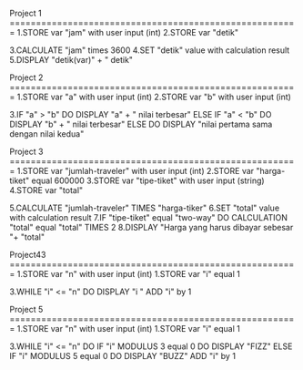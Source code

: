 Project 1 =======================================================
1.STORE var "jam" with user input (int)
2.STORE var "detik"

3.CALCULATE "jam" times 3600
4.SET "detik" value with calculation result
5.DISPLAY "detik(var)" + " detik"


Project 2 =======================================================
1.STORE var "a" with user input (int)
2.STORE var "b" with user input (int)

3.IF "a" > "b"
    DO DISPLAY "a" + " nilai terbesar"
  ELSE IF "a" < "b"
    DO DISPLAY "b" + " nilai terbesar"
  ELSE
    DO DISPLAY "nilai pertama sama dengan nilai kedua"


Project 3 =======================================================
1.STORE var "jumlah-traveler" with user input (int)
2.STORE var "harga-tiket" equal 600000 
3.STORE var "tipe-tiket" with user input (string)
4.STORE var "total"

5.CALCULATE "jumlah-traveler" TIMES "harga-tiker"
6.SET "total" value with calculation result
7.IF "tipe-tiket" equal "two-way"
    DO CALCULATION "total" equal "total" TIMES 2
8.DISPLAY "Harga yang harus dibayar sebesar "+ "total"


Project43 =======================================================
1.STORE var "n" with user input (int)
1.STORE var "i" equal 1

3.WHILE "i" <= "n"
    DO DISPLAY "i "
    ADD "i" by 1


Project 5 =======================================================
1.STORE var "n" with user input (int)
1.STORE var "i" equal 1

3.WHILE "i" <= "n"
    DO IF "i" MODULUS 3 equal 0
        DO DISPLAY "FIZZ"
       ELSE IF "i" MODULUS 5 equal 0
        DO DISPLAY "BUZZ"
    ADD "i" by 1
